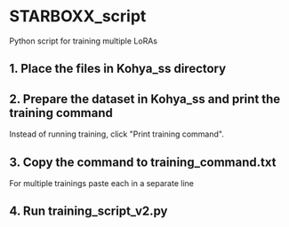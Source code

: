 # STARBOXX_script
Python script for training multiple LoRAs

## 1. Place the files in Kohya_ss directory

## 2. Prepare the dataset in Kohya_ss and print the training command
Instead of running training, click "Print training command".

## 3. Copy the command to training_command.txt
For multiple trainings paste each in a separate line

## 4. Run training_script_v2.py
